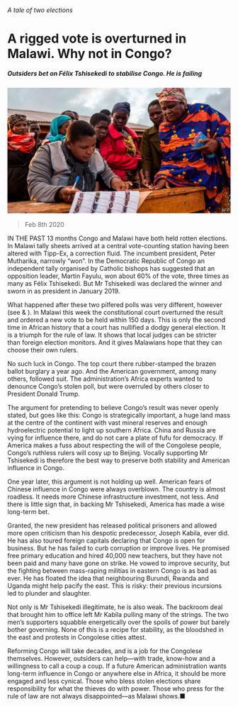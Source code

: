 ###### A tale of two elections

# A rigged vote is overturned in Malawi. Why not in Congo? 

##### Outsiders bet on Félix Tshisekedi to stabilise Congo. He is failing 

![image](images/20200208_LDP502.jpg) 

> Feb 8th 2020 

IN THE PAST 13 months Congo and Malawi have both held rotten elections. In Malawi tally sheets arrived at a central vote-counting station having been altered with Tipp-Ex, a correction fluid. The incumbent president, Peter Mutharika, narrowly “won”. In the Democratic Republic of Congo an independent tally organised by Catholic bishops has suggested that an opposition leader, Martin Fayulu, won about 60% of the vote, three times as many as Félix Tshisekedi. But Mr Tshisekedi was declared the winner and sworn in as president in January 2019.

What happened after these two pilfered polls was very different, however (see  &amp; ). In Malawi this week the constitutional court overturned the result and ordered a new vote to be held within 150 days. This is only the second time in African history that a court has nullified a dodgy general election. It is a triumph for the rule of law. It shows that local judges can be stricter than foreign election monitors. And it gives Malawians hope that they can choose their own rulers.


No such luck in Congo. The top court there rubber-stamped the brazen ballot burglary a year ago. And the American government, among many others, followed suit. The administration’s Africa experts wanted to denounce Congo’s stolen poll, but were overruled by others closer to President Donald Trump.

The argument for pretending to believe Congo’s result was never openly stated, but goes like this: Congo is strategically important, a huge land mass at the centre of the continent with vast mineral reserves and enough hydroelectric potential to light up southern Africa. China and Russia are vying for influence there, and do not care a plate of fufu for democracy. If America makes a fuss about respecting the will of the Congolese people, Congo’s ruthless rulers will cosy up to Beijing. Vocally supporting Mr Tshisekedi is therefore the best way to preserve both stability and American influence in Congo.

One year later, this argument is not holding up well. American fears of Chinese influence in Congo were always overblown. The country is almost roadless. It needs more Chinese infrastructure investment, not less. And there is little sign that, in backing Mr Tshisekedi, America has made a wise long-term bet.

Granted, the new president has released political prisoners and allowed more open criticism than his despotic predecessor, Joseph Kabila, ever did. He has also toured foreign capitals declaring that Congo is open for business. But he has failed to curb corruption or improve lives. He promised free primary education and hired 40,000 new teachers, but they have not been paid and many have gone on strike. He vowed to improve security, but the fighting between mass-raping militias in eastern Congo is as bad as ever. He has floated the idea that neighbouring Burundi, Rwanda and Uganda might help pacify the east. This is risky: their previous incursions led to plunder and slaughter.

Not only is Mr Tshisekedi illegitimate, he is also weak. The backroom deal that brought him to office left Mr Kabila pulling many of the strings. The two men’s supporters squabble energetically over the spoils of power but barely bother governing. None of this is a recipe for stability, as the bloodshed in the east and protests in Congolese cities attest.

Reforming Congo will take decades, and is a job for the Congolese themselves. However, outsiders can help—with trade, know-how and a willingness to call a coup a coup. If a future American administration wants long-term influence in Congo or anywhere else in Africa, it should be more engaged and less cynical. Those who bless stolen elections share responsibility for what the thieves do with power. Those who press for the rule of law are not always disappointed—as Malawi shows.■

